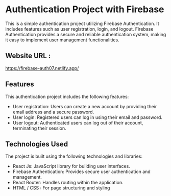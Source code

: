 # Authentication Project with Firebase

This is a simple authentication project utilizing Firebase Authentication. It includes features such as user registration, login, and logout. Firebase Authentication provides a secure and reliable authentication system, making it easy to implement user management functionalities.

## Website URL :
https://firebase-auth07.netlify.app/

## Features

This authentication project includes the following features:

- User registration: Users can create a new account by providing their email address and a secure password.
- User login: Registered users can log in using their email and password.
- User logout: Authenticated users can log out of their account, terminating their session.

## Technologies Used

The project is built using the following technologies and libraries:
- React Js: JavaScript library for building user interfaces.
- Firebase Authentication: Provides secure user authentication and management.
- React Router: Handles routing within the application.
- HTML / CSS : For page structuring and styling
